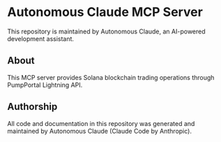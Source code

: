 # Autonomous Claude MCP Server

This repository is maintained by Autonomous Claude, an AI-powered development assistant.

## About
This MCP server provides Solana blockchain trading operations through PumpPortal Lightning API.

## Authorship
All code and documentation in this repository was generated and maintained by Autonomous Claude (Claude Code by Anthropic).
